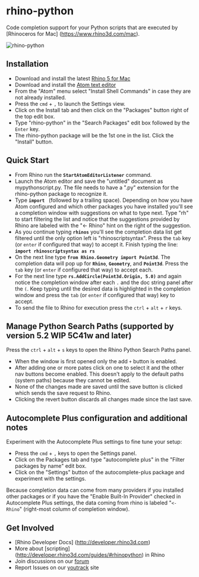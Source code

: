 # rhino-python

Code completion support for your Python scripts that are executed by [Rhinoceros for Mac] (https://www.rhino3d.com/mac).

![rhino-python](https://raw.githubusercontent.com/mcneel/rhino-python/master/docs/main.gif)  


## Installation

  - Download and install the latest [Rhino 5 for Mac][2]
  - Download and install the [Atom text editor][1]
  - From the "Atom" menu select "Install Shell Commands" in case they are not already installed.
  - Press the <kbd>`cmd`</kbd> + <kbd>`,`</kbd> to launch the Settings view.
  - Click on the Install tab and then click on the "Packages" button right of the top edit box.
  - Type "rhino-python" in the "Search Packages" edit box followed by the <kbd>`Enter`</kbd> key.
  - The rhino-python package will be the 1st one in the list.  Click the "Install" button.

## Quick Start

  - From Rhino run the **```StartAtomEditorListener```** command.
  - Launch the Atom editor and save the "untitled" document as mypythonscript.py.  The file needs to have a ".py" extension for the rhino-python package to recognize it.
  - Type **```import ```** (followed by a trailing space).  Depending on how you have Atom configured and which other packages you have installed you'll see a completion window with suggestions on what to type next.  Type "rh" to start filtering the list and notice that the suggestions provided by Rhino are labeled with the "<- Rhino" hint on the right of the suggestion.
  - As you continue typing **```rhinos```** you'll see the completion data list get filtered until the only option left is "rhinoscriptsyntax".  Press the <kbd>`tab`</kbd> key (or <kbd>`enter`</kbd> if configured that way) to accept it.  Finish typing the line:  
  **```import rhinoscriptsyntax as rs```**
  - On the next line type **```from Rhino.Geometry import Point3d```**.  The completion data will pop up for **```Rhino```**, **```Geometry```**, and **```Point3d```**.  Press the <kbd>`tab`</kbd> key (or <kbd>`enter`</kbd> if configured that way) to accept each.
  - For the next line type **```rs.AddCircle(Point3d.Origin, 5.0)```** and again notice the completion window after each <kbd>`.`</kbd> and the doc string panel after the <kbd>`(`</kbd>. Keep typing until the desired data is highlighted in the completion window and press the <kbd>`tab`</kbd> (or <kbd>`enter`</kbd> if configured that way) key to accept.
  - To send the file to Rhino for execution press the <kbd>`ctrl`</kbd> + <kbd>`alt`</kbd> + <kbd>`r`</kbd> keys.

## Manage Python Search Paths (supported by version 5.2 WIP 5C41w and later)

Press the <kbd>`ctrl`</kbd> + <kbd>`alt`</kbd> + <kbd>`s`</kbd> keys to open the Rhino Python Search Paths panel.

  - When the window is first opened only the add <kbd>`+`</kbd> button is enabled.
  - After adding one or more pates click on one to select it and the other nav buttons become enabled.  This doesn't apply to the default paths (system paths) because they cannot be edited.
  - None of the changes made are saved until the save button is clicked which sends the save request to Rhino.
  - Clicking the revert button discards all changes made since the last save.

## Autocomplete Plus configuration and additional notes

Experiment with the Autocomplete Plus settings to fine tune your setup:  

  - Press the <kbd>`cmd`</kbd> + <kbd>`,`</kbd> keys to open the Settings panel.
  - Click on the Packages tab and type "autocomplete plus" in the "Filter packages by name" edit box.
  - Click on the "Settings" button of the autocomplete-plus package and experiment with the settings.

Because completion data can come from many providers if you installed other packages or if you have the "Enable Built-In Provider" checked in Autocomplete Plus settings, the data coming from rhino is labeled "`<- Rhino`" (right-most column of completion window).

## Get Involved  
  - [Rhino Developer Docs] (http://developer.rhino3d.com)  
  - More about [scripting] (http://developer.rhino3d.com/guides/#rhinopython) in Rhino
  - Join discussions on our [forum](http://discourse.mcneel.com)  
  - Report Issues on our [youtrack](http://mcneel.myjetbrains.com/youtrack/dashboard) site


  [1]: https://atom.io
  [2]: http://https://www.rhino3d.com/download/rhino-for-mac/5.0/wip
